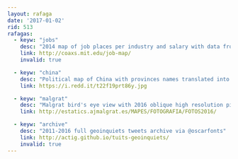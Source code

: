```yaml
---
layout: rafaga
date: '2017-01-02'
rid: 513
rafagas:
  - keyw: "jobs"
    desc: "2014 map of job places per industry and salary with data from Los Angeles, Boston and London"
    link: http://coaxs.mit.edu/job-map/
    invalid: true

  - keyw: "china"
    desc: "Political map of China with provinces names translated into English"
    link: https://i.redd.it/t22f19prt86y.jpg

  - keyw: "malgrat"
    desc: "Malgrat bird's eye view with 2016 oblique high resolution pictures"
    link: http://estatics.ajmalgrat.es/MAPES/FOTOGRAFIA/FOTOS2016/

  - keyw: "archive"
    desc: "2011-2016 full geoinquiets tweets archive via @oscarfonts"
    link: http://actig.github.io/tuits-geoinquiets/
    invalid: true
---
```

